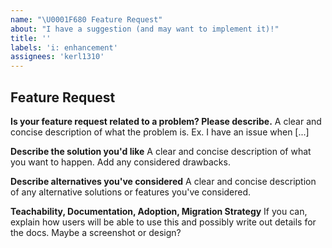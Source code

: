 ```yaml
---
name: "\U0001F680 Feature Request"
about: "I have a suggestion (and may want to implement it)!"
title: ''
labels: 'i: enhancement'
assignees: 'kerl1310'
---
```


## Feature Request

**Is your feature request related to a problem? Please describe.**
A clear and concise description of what the problem is. Ex. I have an issue when [...]

**Describe the solution you'd like**
A clear and concise description of what you want to happen. Add any considered drawbacks.

**Describe alternatives you've considered**
A clear and concise description of any alternative solutions or features you've considered.

**Teachability, Documentation, Adoption, Migration Strategy**
If you can, explain how users will be able to use this and possibly write out details for the docs.
Maybe a screenshot or design?